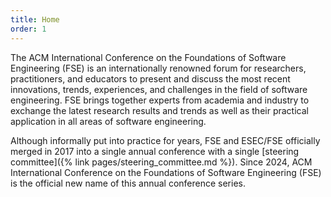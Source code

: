 ```yaml
---
title: Home
order: 1
---
```

The ACM International Conference on the Foundations of Software Engineering (FSE) is an internationally renowned forum for researchers, practitioners, and educators to present and discuss the most recent innovations, trends, experiences, and challenges in the field of software engineering. FSE brings together experts from academia and industry to exchange the latest research results and trends as well as their practical application in all areas of software engineering.

Although informally put into practice for years, FSE and ESEC/FSE officially merged in 2017 into a single annual conference with a single [steering committee]({% link pages/steering_committee.md %}). Since 2024,  ACM International Conference on the Foundations of Software Engineering (FSE) is the official new name of this annual conference series. 
